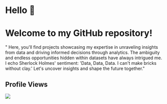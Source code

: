 # Hello 👋 
# Welcome to my GitHub repository!

" Here, you'll find projects showcasing my expertise in unraveling insights from data and driving informed decisions through analytics. The ambiguity and endless opportunities hidden within datasets have always intrigued me. I echo Sherlock Holmes' sentiment: 'Data, Data, Data. I can't make bricks without clay.' Let's uncover insights and shape the future together."

## Profile Views
![](https://komarev.com/ghpvc/?username=himanshudash132&color=blue)


